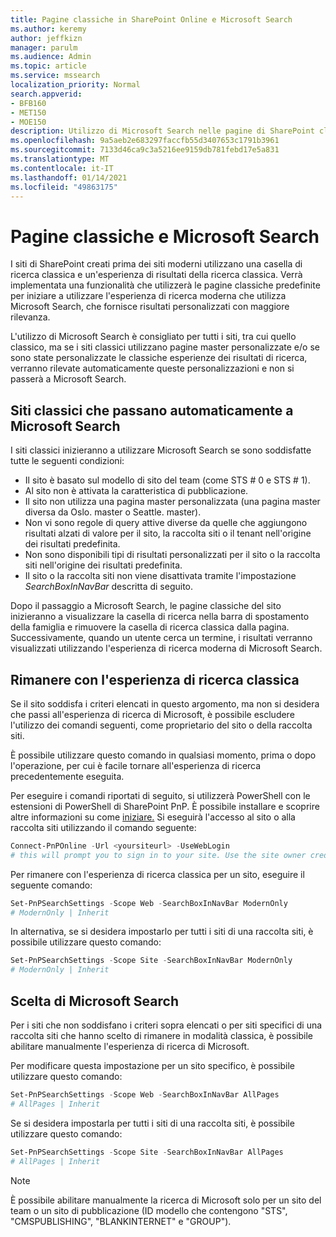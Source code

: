 ```yaml
---
title: Pagine classiche in SharePoint Online e Microsoft Search
ms.author: keremy
author: jeffkizn
manager: parulm
ms.audience: Admin
ms.topic: article
ms.service: mssearch
localization_priority: Normal
search.appverid:
- BFB160
- MET150
- MOE150
description: Utilizzo di Microsoft Search nelle pagine di SharePoint classiche
ms.openlocfilehash: 9a5aeb2e683297faccfb55d3407653c1791b3961
ms.sourcegitcommit: 7133d46ca9c3a5216ee9159db781febd17e5a831
ms.translationtype: MT
ms.contentlocale: it-IT
ms.lasthandoff: 01/14/2021
ms.locfileid: "49863175"
---
```

# <a name="classic-pages-and-microsoft-search"></a>Pagine classiche e Microsoft Search

I siti di SharePoint creati prima dei siti moderni utilizzano una casella di ricerca classica e un'esperienza di risultati della ricerca classica. Verrà implementata una funzionalità che utilizzerà le pagine classiche predefinite per iniziare a utilizzare l'esperienza di ricerca moderna che utilizza Microsoft Search, che fornisce risultati personalizzati con maggiore rilevanza.

L'utilizzo di Microsoft Search è consigliato per tutti i siti, tra cui quello classico, ma se i siti classici utilizzano pagine master personalizzate e/o se sono state personalizzate le classiche esperienze dei risultati di ricerca, verranno rilevate automaticamente queste personalizzazioni e non si passerà a Microsoft Search.

## <a name="classic-sites-that-will-automatically-switch-to-microsoft-search"></a>Siti classici che passano automaticamente a Microsoft Search

I siti classici inizieranno a utilizzare Microsoft Search se sono soddisfatte tutte le seguenti condizioni:

* Il sito è basato sul modello di sito del team (come STS # 0 e STS # 1).
* Al sito non è attivata la caratteristica di pubblicazione.
* Il sito non utilizza una pagina master personalizzata (una pagina master diversa da Oslo. master o Seattle. master).
* Non vi sono regole di query attive diverse da quelle che aggiungono risultati alzati di valore per il sito, la raccolta siti o il tenant nell'origine dei risultati predefinita.
* Non sono disponibili tipi di risultati personalizzati per il sito o la raccolta siti nell'origine dei risultati predefinita.
* Il sito o la raccolta siti non viene disattivata tramite l'impostazione *SearchBoxInNavBar* descritta di seguito.

Dopo il passaggio a Microsoft Search, le pagine classiche del sito inizieranno a visualizzare la casella di ricerca nella barra di spostamento della famiglia e rimuovere la casella di ricerca classica dalla pagina. Successivamente, quando un utente cerca un termine, i risultati verranno visualizzati utilizzando l'esperienza di ricerca moderna di Microsoft Search.

## <a name="staying-with-the-classic-search-experience"></a>Rimanere con l'esperienza di ricerca classica

Se il sito soddisfa i criteri elencati in questo argomento, ma non si desidera che passi all'esperienza di ricerca di Microsoft, è possibile escludere l'utilizzo dei comandi seguenti, come proprietario del sito o della raccolta siti.

È possibile utilizzare questo comando in qualsiasi momento, prima o dopo l'operazione, per cui è facile tornare all'esperienza di ricerca precedentemente eseguita.

Per eseguire i comandi riportati di seguito, si utilizzerà PowerShell con le estensioni di PowerShell di SharePoint PnP. È possibile installare e scoprire altre informazioni su come [iniziare.](https://docs.microsoft.com/powershell/sharepoint/sharepoint-pnp/sharepoint-pnp-cmdlets?view=sharepoint-ps) Si eseguirà l'accesso al sito o alla raccolta siti utilizzando il comando seguente:

```powershell
Connect-PnPOnline -Url <yoursiteurl> -UseWebLogin
# this will prompt you to sign in to your site. Use the site owner credentials.
```

Per rimanere con l'esperienza di ricerca classica per un sito, eseguire il seguente comando:

```powershell
Set-PnPSearchSettings -Scope Web -SearchBoxInNavBar ModernOnly
# ModernOnly | Inherit
```

In alternativa, se si desidera impostarlo per tutti i siti di una raccolta siti, è possibile utilizzare questo comando:

```powershell
Set-PnPSearchSettings -Scope Site -SearchBoxInNavBar ModernOnly
# ModernOnly | Inherit
```

## <a name="opting-into-microsoft-search"></a>Scelta di Microsoft Search

Per i siti che non soddisfano i criteri sopra elencati o per siti specifici di una raccolta siti che hanno scelto di rimanere in modalità classica, è possibile abilitare manualmente l'esperienza di ricerca di Microsoft.

Per modificare questa impostazione per un sito specifico, è possibile utilizzare questo comando:

```powershell
Set-PnPSearchSettings -Scope Web -SearchBoxInNavBar AllPages
# AllPages | Inherit
```

Se si desidera impostarla per tutti i siti di una raccolta siti, è possibile utilizzare questo comando:

```powershell
Set-PnPSearchSettings -Scope Site -SearchBoxInNavBar AllPages
# AllPages | Inherit
```

> [!NOTE]
> È possibile abilitare manualmente la ricerca di Microsoft solo per un sito del team o un sito di pubblicazione (ID modello che contengono "STS", "CMSPUBLISHING", "BLANKINTERNET" e "GROUP").
